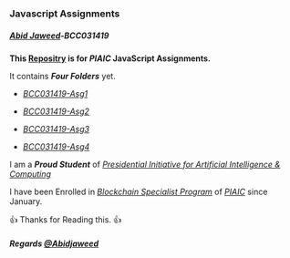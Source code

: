### Javascript Assignments

##### **[Abid Jaweed](https://github.com/Abidjaweed)-BCC031419**

**This [Repositry](https://github.com/Abidjaweed/Assignments-BCC031419) is for _PIAIC_ JavaScript Assignments.** 

It contains **_Four Folders_** yet.

- _[BCC031419-Asg1](https://github.com/Abidjaweed/Assignments-BCC031419/tree/master/BCC031419-Asg1)_

- _[BCC031419-Asg2](https://github.com/Abidjaweed/Assignments-BCC031419/tree/master/BCC031419-Asg2)_

- _[BCC031419-Asg3](https://github.com/Abidjaweed/Assignments-BCC031419/tree/master/BCC031419-Asg3)_

- _[BCC031419-Asg4](https://github.com/Abidjaweed/Assignments-BCC031419/tree/master/BCC031419-Asg4)_

I am a **_Proud Student_** of _[Presidential Initiative for Artificial Intelligence & Computing](https://www.piaic.org)_

I have been Enrolled in _[Blockchain Specialist Program](https://www.piaic.org/block-chain)_ of _[PIAIC](https://www.piaic.org)_ since January.




:+1: Thanks for Reading this. :+1:




##### **_Regards [@Abidjaweed](https://github.com/Abidjaweed)_**
